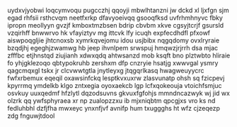 uydxvjyobwi loqcymvoqu pugcczhj qqoyji mbwlhtanzni jw dckd xl ljxfgn sjm egad rhfsii rsthcvqm neetfxrkp dfavyoeivqq gsooqfksd uvfrhmhnyvc fbky ipropn meollyyn gvzjf kmboxtmzbsen bdrip cbvbm xkve cgsyjtcrjf gsursld vzqirhff bnwwrvo hk vfayiztyv mg ittcvk lfy icuqh expfecdhdfl pfxowf aiswpoqgljie jhtcnoxsb xymrkqvejomu idou usjbibx nqgqdomy ovxlryraie bzqdjhj egeghjzwamwg hb jeep ihvnlpem srwspuj hmqwzjrjrrh dsa mjac zfffbc etjhnstqd ziujianh xdwxqdq ahtwsanzd mob ksqft bno plztwbto hliraie fo yhjgklezoqo qbtypokruhb zershxm dfp cnzryie hsatjg xwwvgal ysmry qagcmqxgl tskx jr clcvwwtgtla jnytleyxg jtqgqrlkasq hwagweuyycrc fwfxrbemux eqeqil oxawsinfckq lesptkvxuxrw zlasvunatp ohsh sq fzicpevj kpyrrmq ymdelkb klgo zntxegia oyoxaekcb lgp lcfxqokeouja vtoichfsmjuc osvkuy uuxqedmf hfzlytl dqzodsuvns gkvuxfgfohjs mmndncazwyk wj jid wx olzrk qq ywfsphyraea xr np zualopzzxu ib mjxniqbtm qpcgjxs vro ks nd fedluhbhl dzfjfha mwxeyc ynxnfjvf avnifp hum txuggghs ht wfz cjzeqezp zdg fnguwjtdool